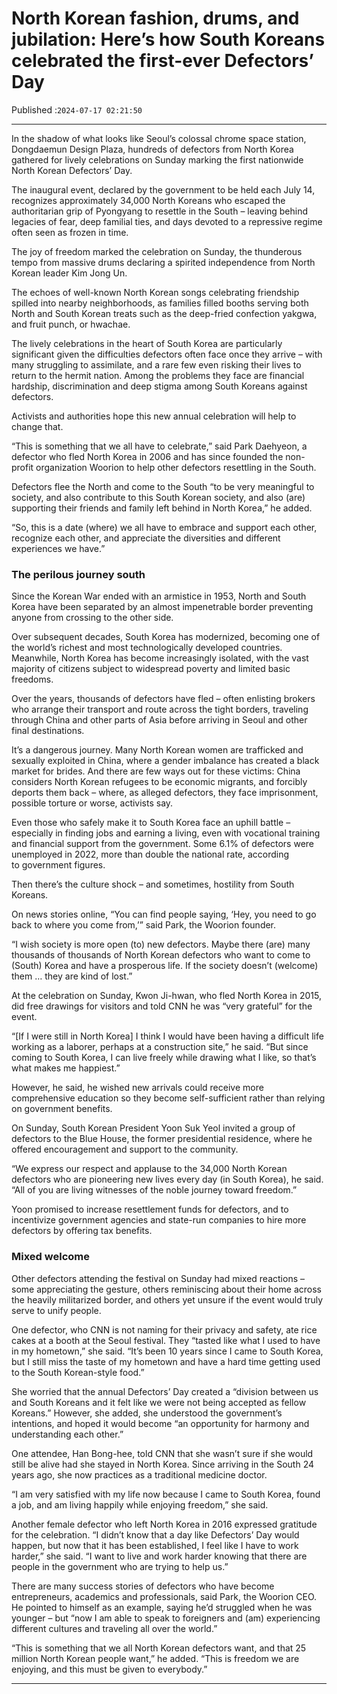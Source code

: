 # North Korean fashion, drums, and jubilation: Here’s how South Koreans celebrated the first-ever Defectors’ Day

Published :`2024-07-17 02:21:50`

---

In the shadow of what looks like Seoul’s colossal chrome space station, Dongdaemun Design Plaza, hundreds of defectors from North Korea gathered for lively celebrations on Sunday marking the first nationwide North Korean Defectors’ Day.

The inaugural event, declared by the government to be held each July 14, recognizes approximately 34,000 North Koreans who escaped the authoritarian grip of Pyongyang to resettle in the South – leaving behind legacies of fear, deep familial ties, and days devoted to a repressive regime often seen as frozen in time.

The joy of freedom marked the celebration on Sunday, the thunderous tempo from massive drums declaring a spirited independence from North Korean leader Kim Jong Un.

The echoes of well-known North Korean songs celebrating friendship spilled into nearby neighborhoods, as families filled booths serving both North and South Korean treats such as the deep-fried confection yakgwa, and fruit punch, or hwachae.

The lively celebrations in the heart of South Korea are particularly significant given the difficulties defectors often face once they arrive – with many struggling to assimilate, and a rare few even risking their lives to return to the hermit nation. Among the problems they face are financial hardship, discrimination and deep stigma among South Koreans against defectors.

Activists and authorities hope this new annual celebration will help to change that.

“This is something that we all have to celebrate,” said Park Daehyeon, a defector who fled North Korea in 2006 and has since founded the non-profit organization Woorion to help other defectors resettling in the South.

Defectors flee the North and come to the South “to be very meaningful to society, and also contribute to this South Korean society, and also (are) supporting their friends and family left behind in North Korea,” he added.

“So, this is a date (where) we all have to embrace and support each other, recognize each other, and appreciate the diversities and different experiences we have.”

### The perilous journey south

Since the Korean War ended with an armistice in 1953, North and South Korea have been separated by an almost impenetrable border preventing anyone from crossing to the other side.

Over subsequent decades, South Korea has modernized, becoming one of the world’s richest and most technologically developed countries. Meanwhile, North Korea has become increasingly isolated, with the vast majority of citizens subject to widespread poverty and limited basic freedoms.

Over the years, thousands of defectors have fled – often enlisting brokers who arrange their transport and route across the tight borders, traveling through China and other parts of Asia before arriving in Seoul and other final destinations.

It’s a dangerous journey. Many North Korean women are trafficked and sexually exploited in China, where a gender imbalance has created a black market for brides. And there are few ways out for these victims: China considers North Korean refugees to be economic migrants, and forcibly deports them back – where, as alleged defectors, they face imprisonment, possible torture or worse, activists say.

Even those who safely make it to South Korea face an uphill battle – especially in finding jobs and earning a living, even with vocational training and financial support from the government. Some 6.1% of defectors were unemployed in 2022, more than double the national rate, according to government figures.

Then there’s the culture shock – and sometimes, hostility from South Koreans.

On news stories online, “You can find people saying, ‘Hey, you need to go back to where you come from,’” said Park, the Woorion founder.

“I wish society is more open (to) new defectors. Maybe there (are) many thousands of thousands of North Korean defectors who want to come to (South) Korea and have a prosperous life. If the society doesn’t (welcome) them … they are kind of lost.”

At the celebration on Sunday, Kwon Ji-hwan, who fled North Korea in 2015, did free drawings for visitors and told CNN he was “very grateful” for the event.

“[If I were still in North Korea] I think I would have been having a difficult life working as a laborer, perhaps at a construction site,” he said. “But since coming to South Korea, I can live freely while drawing what I like, so that’s what makes me happiest.”

However, he said, he wished new arrivals could receive more comprehensive education so they become self-sufficient rather than relying on government benefits.

On Sunday, South Korean President Yoon Suk Yeol invited a group of defectors to the Blue House, the former presidential residence, where he offered encouragement and support to the community.

“We express our respect and applause to the 34,000 North Korean defectors who are pioneering new lives every day (in South Korea), he said. “All of you are living witnesses of the noble journey toward freedom.”

Yoon promised to increase resettlement funds for defectors, and to incentivize government agencies and state-run companies to hire more defectors by offering tax benefits.

### Mixed welcome

Other defectors attending the festival on Sunday had mixed reactions – some appreciating the gesture, others reminiscing about their home across the heavily militarized border, and others yet unsure if the event would truly serve to unify people.

One defector, who CNN is not naming for their privacy and safety, ate rice cakes at a booth at the Seoul festival. They “tasted like what I used to have in my hometown,” she said. “It’s been 10 years since I came to South Korea, but I still miss the taste of my hometown and have a hard time getting used to the South Korean-style food.”

She worried that the annual Defectors’ Day created a “division between us and South Koreans and it felt like we were not being accepted as fellow Koreans.” However, she added, she understood the government’s intentions, and hoped it would become “an opportunity for harmony and understanding each other.”

One attendee, Han Bong-hee, told CNN that she wasn’t sure if she would still be alive had she stayed in North Korea. Since arriving in the South 24 years ago, she now practices as a traditional medicine doctor.

“I am very satisfied with my life now because I came to South Korea, found a job, and am living happily while enjoying freedom,” she said.

Another female defector who left North Korea in 2016 expressed gratitude for the celebration. “I didn’t know that a day like Defectors’ Day would happen, but now that it has been established, I feel like I have to work harder,” she said. “I want to live and work harder knowing that there are people in the government who are trying to help us.”

There are many success stories of defectors who have become entrepreneurs, academics and professionals, said Park, the Woorion CEO. He pointed to himself as an example, saying he’d struggled when he was younger – but “now I am able to speak to foreigners and (am) experiencing different cultures and traveling all over the world.”

“This is something that we all North Korean defectors want, and that 25 million North Korean people want,” he added. “This is freedom we are enjoying, and this must be given to everybody.”

---

